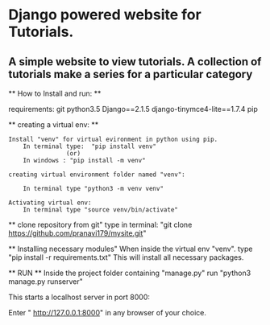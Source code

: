 # Django powered website for Tutorials.
## A simple website to view tutorials. A collection of tutorials make a series for a particular category ##

** How to Install and run: **

requirements:
	git
	python3.5
	Django==2.1.5
 	django-tinymce4-lite==1.7.4
	pip


** creating a virtual env: **

	Install "venv" for virtual evironment in python using pip.
		In terminal type:  "pip install venv"
					(or)
		In windows : "pip install -m venv" 

	creating virtual environment folder named "venv":
		 
		In terminal type "python3 -m venv venv"
	
	Activating virtual env:
		In terminal type "source venv/bin/activate"


** clone repository from git"
		type in terminal: "git clone https://github.com/pranavi179/mysite.git"


** Installing necessary modules"
	 When inside the virtual env "venv". 
		type "pip install -r requirements.txt"
	This will install all necessary packages.

** RUN **
	Inside the project folder containing "manage.py"
	run "python3 manage.py runserver"

 This starts a localhost server in port 8000: 
	
Enter " http://127.0.0.1:8000" in any browser of your choice.


	
